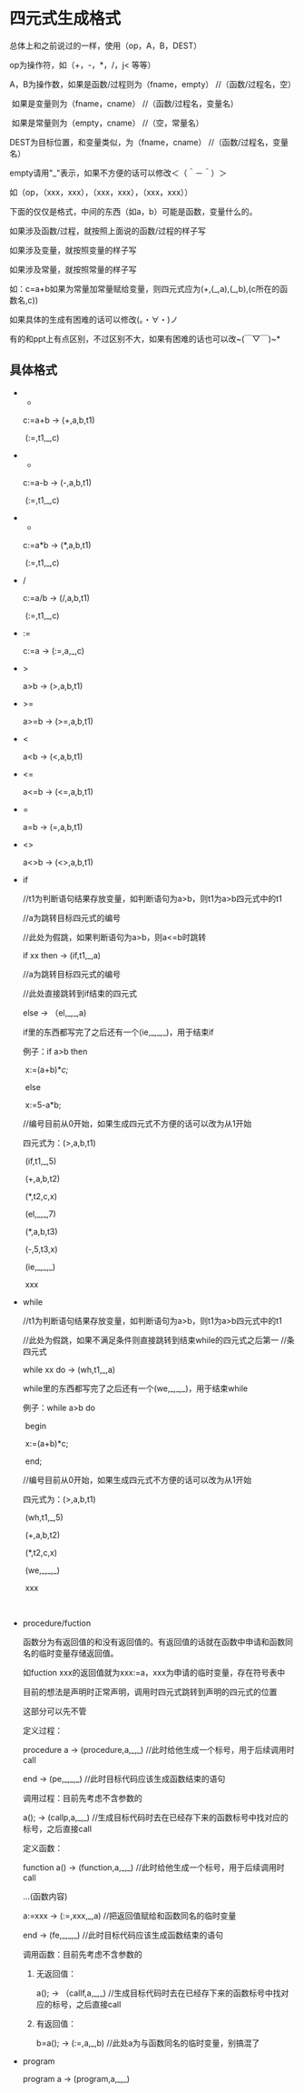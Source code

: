 # 四元式生成格式

总体上和之前说过的一样，使用（op，A，B，DEST）

op为操作符，如（+，-，*，/，j< 等等）

A，B为操作数，如果是函数/过程则为（fname，empty）	//（函数/过程名，空）

​							如果是变量则为（fname，cname）			//（函数/过程名，变量名）

​							如果是常量则为（empty，cname）			//（空，常量名）

DEST为目标位置，和变量类似，为（fname，cname）			//（函数/过程名，变量名）

empty请用"_"表示，如果不方便的话可以修改＜（＾－＾）＞

如（op，（xxx，xxx），（xxx，xxx），（xxx，xxx））



下面的仅仅是格式，中间的东西（如a，b）可能是函数，变量什么的。

如果涉及函数/过程，就按照上面说的函数/过程的样子写

如果涉及变量，就按照变量的样子写

如果涉及常量，就按照常量的样子写

如：c=a+b如果为常量加常量赋给变量，则四元式应为(+,(\_,a),(\_,b),(c所在的函数名,c))



如果具体的生成有困难的话可以修改(。・∀・)ノ

有的和ppt上有点区别，不过区别不大，如果有困难的话也可以改~(￣▽￣)~*



## 具体格式

- +

  c:=a+b	->	(+,a,b,t1)

  ​					  (:=,t1,_,c)

  

- -

  c:=a-b	->	(-,a,b,t1)

  ​				     (:=,t1,_,c)

  

- *

  c:=a\*b	->	(*,a,b,t1)

  ​				      (:=,t1,_,c)

  

- /

  c:=a/b	->	(/,a,b,t1)

  ​				      (:=,t1,_,c)

  

- :=

  c:=a	->	   (:=,a,_,c)

  

- \>

  a>b	->		(>,a,b,t1)

  

- \>=

  a>=b  ->		(>=,a,b,t1)

  

- \<

  a<b	->		(<,a,b,t1)

  

- \<=

  a<=b  ->	    (<=,a,b,t1)

  

- =

  a=b	->		(=,a,b,t1)

  

- <>

  a<>b  ->		(<>,a,b,t1)

  

- if

  //t1为判断语句结果存放变量，如判断语句为a>b，则t1为a>b四元式中的t1

  //a为跳转目标四元式的编号

  //此处为假跳，如果判断语句为a>b，则a<=b时跳转

  if xx then	->		(if,t1,_,a)	

  

  //a为跳转目标四元式的编号

  //此处直接跳转到if结束的四元式

  else	->		（el,\_,\_,a)  

  

  if里的东西都写完了之后还有一个(ie,\_,\_,\_)，用于结束if

  

  例子：if a>b then

  ​				x:=(a+b)\**c;*

  ​			else 

  ​				x:=5-a\*b;

  //编号目前从0开始，如果生成四元式不方便的话可以改为从1开始

  四元式为：(>,a,b,t1)		

  ​					(if,t1,_,5)

  ​					(+,a,b,t2)

  ​					(*,t2,c,x)

  ​					(el,\_,\_,7)

  ​					(*,a,b,t3)

  ​					(-,5,t3,x)

  ​					(ie,\_,\_,\_)

  ​					xxx

  

- while

  //t1为判断语句结果存放变量，如判断语句为a>b，则t1为a>b四元式中的t1

  //此处为假跳，如果不满足条件则直接跳转到结束while的四元式之后第一													      //条四元式

  while xx do	->		(wh,t1,_,a)	

  

  while里的东西都写完了之后还有一个(we,\_,\_,\_)，用于结束while

  

  例子：while a>b do

  ​				begin

  ​				x:=(a+b)\*c;

  ​				end;

  //编号目前从0开始，如果生成四元式不方便的话可以改为从1开始

  四元式为：(>,a,b,t1)		

  ​					(wh,t1,\_,5)

  ​					(+,a,b,t2)

  ​					(*,t2,c,x)

  ​					(we,\_,\_,\_)

  ​					xxx

  ​				

- procedure/fuction

  函数分为有返回值的和没有返回值的。有返回值的话就在函数中申请和函数同名的临时变量存储返回值。

  如fuction xxx的返回值就为xxx:=a，xxx为申请的临时变量，存在符号表中

  目前的想法是声明时正常声明，调用时四元式跳转到声明的四元式的位置

  这部分可以先不管

  

  定义过程：

  procedure a	->	(procedure,a,\_,\_)	//此时给他生成一个标号，用于后续调用时call

  end	->	(pe,\_,\_,\_)	   	//此时目标代码应该生成函数结束的语句

  

  调用过程：目前先考虑不含参数的

  a();	->	(callp,a,\_,\_)		//生成目标代码时去在已经存下来的函数标号中找对应的标号，之后直接call

  

  定义函数：

  function a()	->	(function,a,\_,\_)	//此时给他生成一个标号，用于后续调用时call

  ...(函数内容)

  a:=xxx	->	(:=,xxx,\_,a)		//把返回值赋给和函数同名的临时变量

  end	->	(fe,\_,\_,\_)	   	//此时目标代码应该生成函数结束的语句

  

  调用函数：目前先考虑不含参数的

  1. 无返回值：

     a();	->	（callf,a,\_,\_)		//生成目标代码时去在已经存下来的函数标号中找对应的标号，之后直接call

  2. 有返回值：

     b=a();	->	(:=,a,\_,b)	//此处a为与函数同名的临时变量，别搞混了

     

  

- program

  program a	->	(program,a,\_,\_)
